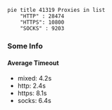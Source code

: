 
```mermaid
pie title 41319 Proxies in list
    "HTTP" : 28474
    "HTTPS": 10800
    "SOCKS" : 9203
```

### Some Info
#### Average Timeout

- mixed: 4.2s
- http: 2.4s
- https: 8.1s
- socks: 6.4s